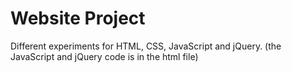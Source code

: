 # Website Project

Different experiments for HTML, CSS, JavaScript and jQuery.
(the JavaScript and jQuery code is in the html file)
